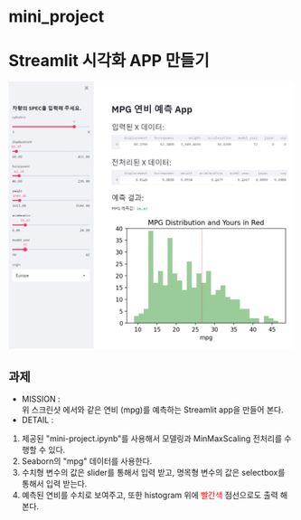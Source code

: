 # mini_project
# Streamlit 시각화 APP 만들기
![](./images/mpg.jpg)
## 과제 

- MISSION :<br>
위 스크린샷 에서와 같은 연비 (mpg)를 예측하는 Streamlit app을 만들어 본다.<br>
- DETAIL : 
1. 제공된 "mini-project.ipynb"를 사용해서 모델링과 MinMaxScaling 전처리를 수행할 수 있다.
2. Seaborn의 "mpg" 데이터를 사용한다.
3. 수치형 변수의 값은 slider를 통해서 입력 받고, 명목형 변수의 값은 selectbox를 통해서 입력 받는다.
4. 예측된 연비를 수치로 보여주고, 또한 histogram 위에 <span style="color:red">빨간색</span> 점선으로도 출력 해 본다. 
